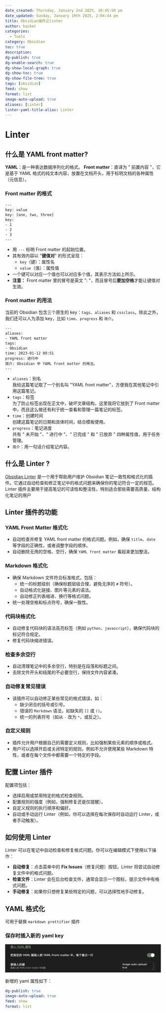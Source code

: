 ```yaml
---
date_created: Thursday, January 2nd 2025, 10:45:50 pm
date_updated: Sunday, January 19th 2025, 2:04:44 pm
title: Obsidian插件之linter
author: hacket
categories:
  - Tools
category: Obsidian
toc: true
description: 
dg-publish: true
dg-enable-search: true
dg-show-local-graph: true
dg-show-toc: true
dg-show-file-tree: true
tags: [obsidian]
feed: show
format: list
image-auto-upload: true
aliases: [Linter]
linter-yaml-title-alias: Linter
---
```


# Linter

## 什么是 YAML front matter?

**YAML**：是一种表达数据序列化的格式。
**Front matter**：直译为 " 前置内容 "，它是基于 YAML 格式的纯文本内容，放置在文档开头，用于标明文档的各种属性（元信息）。

### Front matter 的格式

```
---
key: value
key: [one, two, three]
key:
- 1
- 2
- 3
---
```

- 用 `---` 标明 Front matter 的起始位置。
- 其有效内容以 "**键值对**" 的形式呈现：
	- `key`（键）：属性名
	- `value`（值）：属性值
- 一个键可以对应一个值也可以对应多个值，其表示方法如上所示。
- **注意：** Front matter 里的冒号是英文 ": "，而且冒号后**要加空格**才能让键值对生效。

### Front matter 的用法

当前的 Obsidian 包含三个原生的 key：`tags`、`aliases` 和 `cssclass`。除此之外，我们还可以人为添加 key，比如 `time`、`progress` 和 `简介`。

```
---
aliases:
- YAML front matter
tags:
- Obsidian
time: 2023-01-12 09:51
progress: 进行中
简介: Obsidian 中 YAML front matter 的用法。
---
```

- `aliases`：别名  
	我给这篇笔记取了一个别名叫 "YAML front matter"，方便我在其他笔记中引用这篇笔记。
- `tags`：标签  
	为了防止标签出现在正文中，破坏文章结构，这里我将它放到了 Front matter 中，而且这么做还有利于统一查看和管理一篇笔记的标签。
- `time`：创建时间  
	创建这篇笔记的日期和具体时间，结合模板使用。
- `progress`：笔记进度  
	共有 " 未开始 "、" 进行中 "、" 已完成 " 和 " 已放弃 " 四种属性值，用于任务管理。
- `简介`：用一句话介绍笔记内容。

## 什么是 Linter ?

[Obsidian Linter](https://github.com/platers/obsidian-linter/) 是一个用于帮助用户维护 Obsidian 笔记一致性和格式化的插件。它通过自动检查和修正笔记中的格式问题来确保你的笔记符合一定的规范。Linter 插件主要用于提高笔记的可读性和整洁性，特别适合那些需要高质量、结构化笔记的用户

## Linter 插件的功能

### YAML Front Matter 格式化

- 自动检查并修复 YAML front matter 的格式问题。例如，确保 `title`、`date` 等字段的正确性，或者调整字段的顺序。
- 自动删除无用的空格、空行，确保 `YAML front matter` 看起来更加整洁。

### Markdown 格式化

- 确保 Markdown 文件符合标准格式，包括：
  - 统一的标题级别（确保标题层级合理，避免无序的 `#` 符号）。
  - 自动格式化链接、图片等元素的语法。
  - 自动修正列表缩进、换行等格式问题。
- 统一处理空格和标点符号，确保一致性。

### 代码块格式化

- 自动修复代码块的语法高亮标签（例如 `python`、`javascript`），确保代码块的标记符合规定。
- 修复代码块缩进错误。

### 检查多余空行

- 自动清理笔记中的多余空行，特别是在段落和标题之间。
- 去除文件开头和结尾的不必要空行，保持文件内容紧凑。

### 自动修复常见错误

- 该插件可以自动修正某些常见的格式错误，如：
  - 缺少闭合的括号或引号。
  - 错误的 `Markdown` 语法，如缺失的 `[]` 或 `()`。
  - 统一的列表符号（如从 `-` 改为 `*`，或反之）。

### 自定义规则

- 插件允许用户根据自己的需要定义规则，比如强制某些元素的顺序或格式。
- 用户可以选择开启或关闭特定的规则，例如不允许使用某些 Markdown 特性，或者在每个文件中都需要一个特定的字段。

## 配置 Linter 插件

配置项包括：

- 选择启用或禁用特定的格式检查规则。
- 配置规则的强度（例如，强制修复还是仅提醒）。
- 自定义规则的执行顺序和偏好。
- 自动或手动运行 Linter（例如，你可以选择在每次保存时自动运行 Linter，或者手动触发）。

## 如何使用 Linter

Linter 可以在笔记中自动检查和修复格式问题。你可以在编辑模式下使用以下操作：

- **自动修复**：点击菜单中的 **Fix Issues**（修复问题）按钮，Linter 将尝试自动修复文件中的格式问题。
- **检查文件**：Linter 会在后台检查文件，通常会显示一个图标，提示文件中有格式问题。
- **手动修复**：如果你只想修复某些特定的问题，可以选择性地手动修复。

## YAML 格式化

可用于替换 `markdown prettifier` 插件

### 保存时插入新的 yaml key

![image.png](https://raw.githubusercontent.com/hacket/ObsidianOSS/master/obsidian/20250102161209.png)

新增的 yaml 属性如下：

```yaml
dg-publish: true
image-auto-upload: true
feed: show
format: list
```
